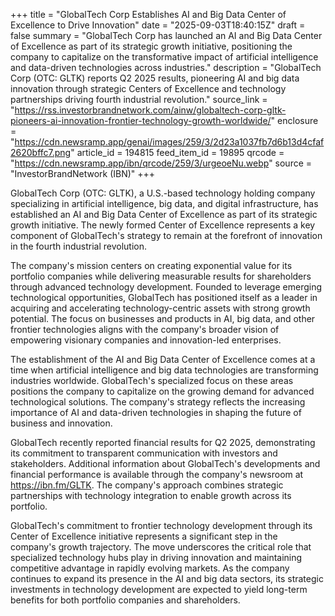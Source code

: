 +++
title = "GlobalTech Corp Establishes AI and Big Data Center of Excellence to Drive Innovation"
date = "2025-09-03T18:40:15Z"
draft = false
summary = "GlobalTech Corp has launched an AI and Big Data Center of Excellence as part of its strategic growth initiative, positioning the company to capitalize on the transformative impact of artificial intelligence and data-driven technologies across industries."
description = "GlobalTech Corp (OTC: GLTK) reports Q2 2025 results, pioneering AI and big data innovation through strategic Centers of Excellence and technology partnerships driving fourth industrial revolution."
source_link = "https://rss.investorbrandnetwork.com/ainw/globaltech-corp-gltk-pioneers-ai-innovation-frontier-technology-growth-worldwide/"
enclosure = "https://cdn.newsramp.app/genai/images/259/3/2d23a1037fb7d6b13d4cfaf2620bffc7.png"
article_id = 194815
feed_item_id = 19895
qrcode = "https://cdn.newsramp.app/ibn/qrcode/259/3/urgeoeNu.webp"
source = "InvestorBrandNetwork (IBN)"
+++

<p>GlobalTech Corp (OTC: GLTK), a U.S.-based technology holding company specializing in artificial intelligence, big data, and digital infrastructure, has established an AI and Big Data Center of Excellence as part of its strategic growth initiative. The newly formed Center of Excellence represents a key component of GlobalTech's strategy to remain at the forefront of innovation in the fourth industrial revolution.</p><p>The company's mission centers on creating exponential value for its portfolio companies while delivering measurable results for shareholders through advanced technology development. Founded to leverage emerging technological opportunities, GlobalTech has positioned itself as a leader in acquiring and accelerating technology-centric assets with strong growth potential. The focus on businesses and products in AI, big data, and other frontier technologies aligns with the company's broader vision of empowering visionary companies and innovation-led enterprises.</p><p>The establishment of the AI and Big Data Center of Excellence comes at a time when artificial intelligence and big data technologies are transforming industries worldwide. GlobalTech's specialized focus on these areas positions the company to capitalize on the growing demand for advanced technological solutions. The company's strategy reflects the increasing importance of AI and data-driven technologies in shaping the future of business and innovation.</p><p>GlobalTech recently reported financial results for Q2 2025, demonstrating its commitment to transparent communication with investors and stakeholders. Additional information about GlobalTech's developments and financial performance is available through the company's newsroom at <a href="https://ibn.fm/GLTK" rel="nofollow" target="_blank">https://ibn.fm/GLTK</a>. The company's approach combines strategic partnerships with technology integration to enable growth across its portfolio.</p><p>GlobalTech's commitment to frontier technology development through its Center of Excellence initiative represents a significant step in the company's growth trajectory. The move underscores the critical role that specialized technology hubs play in driving innovation and maintaining competitive advantage in rapidly evolving markets. As the company continues to expand its presence in the AI and big data sectors, its strategic investments in technology development are expected to yield long-term benefits for both portfolio companies and shareholders.</p>